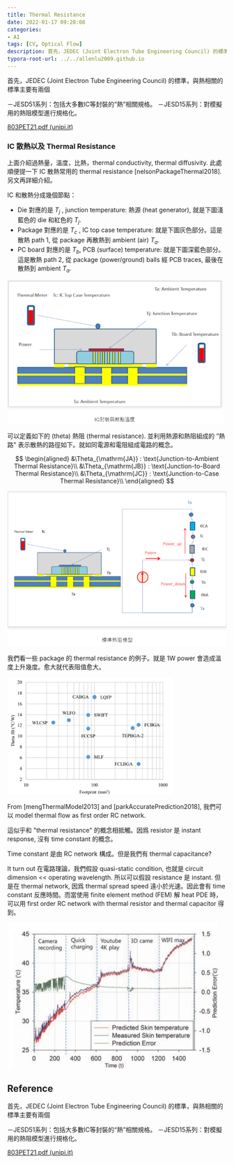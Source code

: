```yaml
---
title: Thermal Resistance
date: 2022-01-17 09:28:08
categories: 
- AI
tags: [CV, Optical Flow]
description: 首先，JEDEC (Joint Electron Tube Engineering Council) 的標準，與熱相關的標準主要有兩個
typora-root-url: ../../allenlu2009.github.io
---
```




首先，JEDEC (Joint Electron Tube Engineering Council) 的標準，與熱相關的標準主要有兩個

－JESD51系列：包括大多數IC等封裝的“熱”相關規格。
－JESD15系列：對模擬用的熱阻模型進行規格化。

[803PET21.pdf (unipi.it)](http://www.iet.unipi.it/f.baronti/didattica/CE/Files/803PET21.pdf)

<!-- more -->


### IC 散熱以及 Thermal Resistance

上面介紹過熱量，溫度，比熱，thermal conductivity, thermal diffusivity.  此處順便提一下 IC 散熱常用的 thermal resistance [nelsonPackageThermal2018].   另文再詳細介紹。

IC 和散熱分成幾個節點：

* Die 對應的是 $T_j$ , junction temperature: 熱源 (heat generator), 就是下圖淺藍色的 die 和紅色的 $T_j$.
* Package 對應的是 $T_c$ , IC top case temperature:  就是下圖灰色部分。這是散熱 path 1, 從 package 再散熱到 ambient (air) $T_a$.
* PC board 對應的是 $T_b$,  PCB (surface) temperature: 就是下圖深藍色部分。這是散熱 path 2, 從 package (power/ground) balls 經 PCB traces, 最後在散熱到 ambient $T_a$.    

<img src="/media/image-20220122230319659.png" alt="image-20220122230319659" style="zoom: 67%;" />

可以定義如下的 (theta) 熱阻 (thermal resistance).  並利用熱源和熱阻組成的 ”熱路" 表示散熱的路徑如下。就如同電源和電阻組成電路的概念。

$$
\begin{aligned}
&\Theta_{\mathrm{JA}} : \text{Junction-to-Ambient Thermal Resistance}\\
&\Theta_{\mathrm{JB}} : \text{Junction-to-Board Thermal Resistance}\\
&\Theta_{\mathrm{JC}} : \text{Junction-to-Case Thermal Resistance}\\
\end{aligned}
$$

<img src="/media/image-20220123220057041.png" alt="image-20220123220057041" style="zoom:80%;" />

我們看一些 package 的 thermal resistance 的例子。就是 1W power 會造成溫度上升幾度。愈大就代表阻值愈大。

<img src="/media/image-20220122221909927.png" alt="image-20220122221909927" style="zoom: 80%;" />





From [mengThermalModel2013] and  [parkAccuratePrediction2018], 我們可以 model thermal flow as first order RC network. 

這似乎和 "thermal resistance" 的概念相抵觸。因爲 resistor 是 instant response, 沒有 time constant 的概念。

Time constant 是由 RC network 構成。但是我們有 thermal capacitance?

It turn out 在電路理論，我們假設 quasi-static condition, 也就是 circuit dimension << operating wavelength.  所以可以假設 resistance 是 instant.  但是在 thermal network, 因爲 thermal spread speed 遠小於光速。因此會有 time constant 反應時間。而當使用 finite element method (FEM) 解 heat PDE 時，可以用 first order RC network with thermal resistor and thermal capacitor 得到。  

<img src="/media/image-20220126225302477.png" alt="image-20220126225302477" style="zoom:80%;" />



## Reference

首先，JEDEC (Joint Electron Tube Engineering Council) 的標準，與熱相關的標準主要有兩個

－JESD51系列：包括大多數IC等封裝的“熱”相關規格。
－JESD15系列：對模擬用的熱阻模型進行規格化。

[803PET21.pdf (unipi.it)](http://www.iet.unipi.it/f.baronti/didattica/CE/Files/803PET21.pdf)

